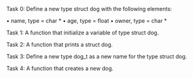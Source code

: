 Task 0: Define a new type struct dog with the following elements:

• name, type = char *
• age, type = float
• owner, type = char *

Task 1: A function that initialize a variable of type struct dog.

Task 2: A function that prints a struct dog.

Task 3: Define a new type dog_t as a new name for the type struct dog.

Task 4: A function that creates a new dog.
